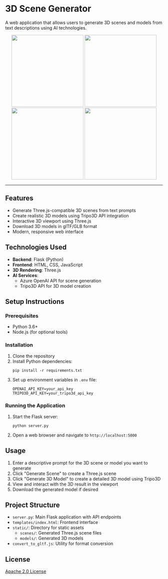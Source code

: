 # 3D Scene Generator

A web application that allows users to generate 3D scenes and models from text descriptions using AI technologies.

<p align="center">
  <img src="https://github.com/user-attachments/assets/a09ecc96-4a60-4fe3-b1c7-614531fb2861" width="230"/>
  <img src="https://github.com/user-attachments/assets/28a5ef55-ad95-48d9-a0a4-24d9ee69411f" width="230"/>
  <img src="https://github.com/user-attachments/assets/245b76bd-bee4-4bed-b9e9-6e593d76bd0b" width="230"/>
  <img src="https://github.com/user-attachments/assets/f8d1bf1c-b775-408d-9819-f21168360038" width="230"/>
</p>


---


## Features

- Generate Three.js-compatible 3D scenes from text prompts
- Create realistic 3D models using Tripo3D API integration
- Interactive 3D viewport using Three.js
- Download 3D models in glTF/GLB format
- Modern, responsive web interface

## Technologies Used

- **Backend**: Flask (Python)
- **Frontend**: HTML, CSS, JavaScript
- **3D Rendering**: Three.js
- **AI Services**:
  - Azure OpenAI API for scene generation
  - Tripo3D API for 3D model creation

## Setup Instructions

### Prerequisites

- Python 3.6+
- Node.js (for optional tools)

### Installation

1. Clone the repository
2. Install Python dependencies:
   ```
   pip install -r requirements.txt
   ```
3. Set up environment variables in `.env` file:
   ```
   OPENAI_API_KEY=your_api_key
   TRIPO3D_API_KEY=your_tripo3d_api_key
   ```

### Running the Application

1. Start the Flask server:
   ```
   python server.py
   ```
2. Open a web browser and navigate to `http://localhost:5000`

## Usage

1. Enter a descriptive prompt for the 3D scene or model you want to generate
2. Click "Generate Scene" to create a Three.js scene
3. Click "Generate 3D Model" to create a detailed 3D model using Tripo3D
4. View and interact with the 3D result in the viewport
5. Download the generated model if desired

## Project Structure

- `server.py`: Main Flask application with API endpoints
- `templates/index.html`: Frontend interface
- `static/`: Directory for static assets
  - `scenes/`: Generated Three.js scene files
  - `models/`: Generated 3D models
- `convert_to_gltf.js`: Utility for format conversion

## License

[Apache 2.0 License](LICENSE) 
